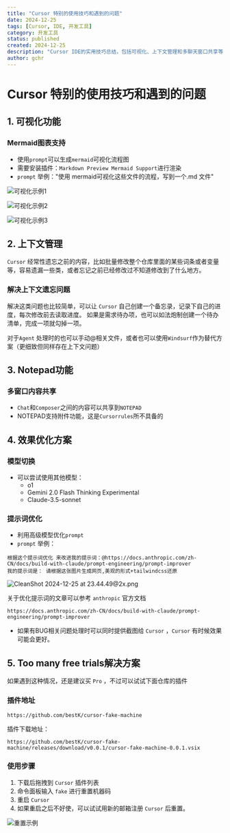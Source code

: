 ```yaml
---
title: "Cursor 特别的使用技巧和遇到的问题"
date: 2024-12-25
tags: [Cursor, IDE, 开发工具]
category: 开发工具
status: published
created: 2024-12-25
description: "Cursor IDE的实用技巧总结，包括可视化、上下文管理和多聊天窗口共享等功能"
author: gchr
---
```


# Cursor 特别的使用技巧和遇到的问题

## 1. 可视化功能

### Mermaid图表支持
- 使用`prompt`可以生成`mermaid`可视化流程图
- 需要安装插件：`Markdown Preview Mermaid Support`进行渲染
- `prompt` 举例："使用 mermaid可视化这些文件的流程，写到一个.md 文件"

![可视化示例1](https://cdn.jsdelivr.net/gh/gongchunru/image/img/20241225230637362.png)

![可视化示例2](https://cdn.jsdelivr.net/gh/gongchunru/image/img/20241225230616952.png)

![可视化示例3](https://cdn.jsdelivr.net/gh/gongchunru/image/img/20241225230706453.png)

## 2. 上下文管理


`Cursor` 经常性遗忘之前的内容，比如批量修改整个仓库里面的某些词条或者变量等，容易遗漏一些类，或者忘记之前已经修改过不知道修改到了什么地方。
### 解决上下文遗忘问题
解决这类问题也比较简单，可以让 `Cursor` 自己创建一个备忘录，记录下自己的进度，每次修改前去读取进度。
如果是需求待办项，也可以如法炮制创建一个待办清单，完成一项就勾掉一项。

对于`Agent` 处理时的也可以手动@相关文件，或者也可以使用`Windsurf`作为替代方案（更细致但同样存在上下文问题）

## 3. Notepad功能

### 多窗口内容共享
- `Chat`和`Composer`之间的内容可以共享到`NOTEPAD`
- NOTEPAD支持附件功能，这是`Cursorrules`所不具备的

## 4. 效果优化方案

### 模型切换
- 可以尝试使用其他模型：
  - o1
  - Gemini 2.0 Flash Thinking Experimental
  - Claude-3.5-sonnet

### 提示词优化
- 利用高级模型优化`prompt`
- `prompt` 举例：
```
根据这个提示词优化 来改进我的提示词：@https://docs.anthropic.com/zh-CN/docs/build-with-claude/prompt-engineering/prompt-improver 
我的提示词是： 请根据这张图片生成网页,美观的形式+tailwindcss还原
```
	
![CleanShot 2024-12-25 at 23.44.49@2x.png](https://cdn.jsdelivr.net/gh/gongchunru/image/img/20241225234538091.png)


关于优化提示词的文章可以参考 `anthropic` 官方文档
```
https://docs.anthropic.com/zh-CN/docs/build-with-claude/prompt-engineering/prompt-improver
```

- 如果有BUG相关问题处理时可以同时提供截图给 `Cursor` ，`Cursor` 有时候效果可能会更好。



## 5. Too many free trials解决方案

如果遇到这种情况，还是建议买 `Pro` ，不过可以试试下面仓库的插件
### 插件地址
```
https://github.com/bestK/cursor-fake-machine
```

插件下载地址：
```
https://github.com/bestK/cursor-fake-machine/releases/download/v0.0.1/cursor-fake-machine-0.0.1.vsix
```

### 使用步骤
1. 下载后拖拽到 `Cursor` 插件列表
2. 命令面板输入 `fake` 进行重置机器码
3. 重启 `Cursor`
4. 如果重启之后不好使，可以试试用新的邮箱注册 `Cursor` 后重置。

![重置示例](https://cdn.jsdelivr.net/gh/gongchunru/image/img/20241225231322974.png)



